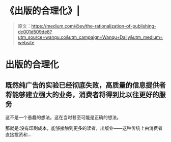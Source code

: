 # 《出版的合理化》|

> 原文：<https://medium.com/@ev/the-rationalization-of-publishing-dc001d509de8?utm_source=wanqu.co&utm_campaign=Wanqu+Daily&utm_medium=website>

# 出版的合理化

## 既然纯广告的实验已经彻底失败，高质量的信息提供者将能够建立强大的业务，消费者将得到比以往更好的服务

这不是一个愚蠢的想法。这在当时甚至可能是正确的想法。

那就是:没有印刷成本，能够接触到更多的读者，出版业——这种传统上由消费者直接投资和…